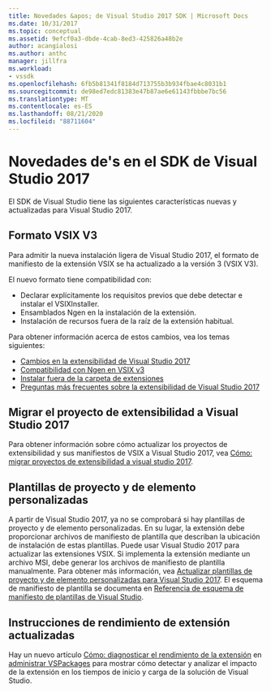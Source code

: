```yaml
---
title: Novedades &apos; de Visual Studio 2017 SDK | Microsoft Docs
ms.date: 10/31/2017
ms.topic: conceptual
ms.assetid: 9efcf0a3-dbde-4cab-8ed3-425826a48b2e
author: acangialosi
ms.author: anthc
manager: jillfra
ms.workload:
- vssdk
ms.openlocfilehash: 6fb5b81341f8184d713755b3b934fbae4c8031b1
ms.sourcegitcommit: de98ed7edc81383e47b87ae6e61143fbbbe7bc56
ms.translationtype: MT
ms.contentlocale: es-ES
ms.lasthandoff: 08/21/2020
ms.locfileid: "88711604"
---
```

# <a name="what39s-new-in-the-visual-studio-2017-sdk"></a>Novedades de&#39;s en el SDK de Visual Studio 2017

El SDK de Visual Studio tiene las siguientes características nuevas y actualizadas para Visual Studio 2017.

## <a name="vsix-v3-format"></a>Formato VSIX V3

Para admitir la nueva instalación ligera de Visual Studio 2017, el formato de manifiesto de la extensión VSIX se ha actualizado a la versión 3 (VSIX V3).

El nuevo formato tiene compatibilidad con:

* Declarar explícitamente los requisitos previos que debe detectar e instalar el VSIXInstaller.
* Ensamblados Ngen en la instalación de la extensión.
* Instalación de recursos fuera de la raíz de la extensión habitual.

Para obtener información acerca de estos cambios, vea los temas siguientes:

* [Cambios en la extensibilidad de Visual Studio 2017](breaking-changes-2017.md)
* [Compatibilidad con Ngen en VSIX v3](ngen-support.md)
* [Instalar fuera de la carpeta de extensiones](set-install-root.md)
* [Preguntas más frecuentes sobre la extensibilidad de Visual Studio 2017](faq-2017.md)

## <a name="migrate-extensibility-project-to-visual-studio-2017"></a>Migrar el proyecto de extensibilidad a Visual Studio 2017

Para obtener información sobre cómo actualizar los proyectos de extensibilidad y sus manifiestos de VSIX a Visual Studio 2017, vea [Cómo: migrar proyectos de extensibilidad a visual studio 2017](how-to-migrate-extensibility-projects-to-visual-studio-2017.md).

## <a name="custom-project-and-item-templates"></a>Plantillas de proyecto y de elemento personalizadas

A partir de Visual Studio 2017, ya no se comprobará si hay plantillas de proyecto y de elemento personalizadas. En su lugar, la extensión debe proporcionar archivos de manifiesto de plantilla que describan la ubicación de instalación de estas plantillas. Puede usar Visual Studio 2017 para actualizar las extensiones VSIX. Si implementa la extensión mediante un archivo MSI, debe generar los archivos de manifiesto de plantilla manualmente. Para obtener más información, vea [Actualizar plantillas de proyecto y de elemento personalizadas para Visual Studio 2017](../extensibility/upgrading-custom-project-and-item-templates-for-visual-studio-2017.md). El esquema de manifiesto de plantilla se documenta en [Referencia de esquema de manifiesto de plantillas de Visual Studio](../extensibility/visual-studio-template-manifest-schema-reference.md).

## <a name="updated-extension-performance-guidelines"></a>Instrucciones de rendimiento de extensión actualizadas

Hay un nuevo artículo [Cómo: diagnosticar el rendimiento de la extensión](how-to-diagnose-extension-performance.md) en [administrar VSPackages](managing-vspackages.md) para mostrar cómo detectar y analizar el impacto de la extensión en los tiempos de inicio y carga de la solución de Visual Studio.
